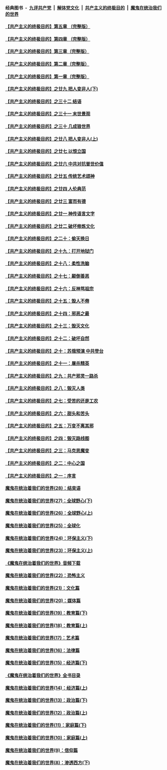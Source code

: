 ####  经典图书 &nbsp;-&nbsp; [九评共产党](../../../../9ping.md?t=08141916/blob/master/README.md?t=08141916) &nbsp;|&nbsp; [解体党文化](../../../../jtdwh.md?t=08141916/blob/master/README.md?t=08141916)  &nbsp;|&nbsp; [共产主义的终极目的](../../../../gczydzjmd.md?t=08141916/blob/master/README.md?t=08141916) &nbsp;|&nbsp; [魔鬼在统治我们的世界](../../../../mgztzwmdsj.md?t=08141916/blob/master/README.md?t=08141916) 

#### [【共产主义的终极目的】第五章 （完整版）](../pages/nsc422/n11428912.md?t=08141916) 

#### [【共产主义的终极目的】第四章 （完整版）](../pages/nsc422/n11428907.md?t=08141916) 

#### [【共产主义的终极目的】第三章（完整版）](../pages/nsc422/n11428848.md?t=08141916) 

#### [【共产主义的终极目的】第二章（完整版）](../pages/nsc422/n11428831.md?t=08141916) 

#### [【共产主义的终极目的】第一章（完整版）](../pages/nsc422/n11417651.md?t=08141916) 

#### [【共产主义的终极目的】之廿九 把人变非人(下)](../pages/nsc422/n11344140.md?t=08141916) 

#### [【共产主义的终极目的】之三十二 结语](../pages/nsc422/n11360535.md?t=08141916) 

#### [【共产主义的终极目的】之三十一 末世景观](../pages/nsc422/n11351129.md?t=08141916) 

#### [【共产主义的终极目的】之三十 几成狼世界](../pages/nsc422/n11348280.md?t=08141916) 

#### [【共产主义的终极目的】之廿八 把人变非人(上)](../pages/nsc422/n11340492.md?t=08141916) 

#### [【共产主义的终极目的】之廿七 以恨立国](../pages/nsc422/n11336944.md?t=08141916) 

#### [【共产主义的终极目的】之廿六 中共对抗普世价值](../pages/nsc422/n11324785.md?t=08141916) 

#### [【共产主义的终极目的】之廿五 传统艺术颂神](../pages/nsc422/n11296396.md?t=08141916) 

#### [【共产主义的终极目的】之廿四 人伦典范](../pages/nsc422/n11296397.md?t=08141916) 

#### [【共产主义的终极目的】之廿三 富而有德](../pages/nsc422/n11283598.md?t=08141916) 

#### [【共产主义的终极目的】之廿一 神传语言文字](../pages/nsc422/n11263265.md?t=08141916) 

#### [【共产主义的终极目的】之廿二 破坏修炼文化](../pages/nsc422/n11245728.md?t=08141916) 

#### [【共产主义的终极目的】之二十：偷天换日](../pages/nsc422/n11238846.md?t=08141916) 

#### [【共产主义的终极目的】之十九：打开地狱门](../pages/nsc422/n11206376.md?t=08141916) 

#### [【共产主义的终极目的】之十八：柔性洗脑](../pages/nsc422/n11199994.md?t=08141916) 

#### [【共产主义的终极目的】之十七：颠倒善恶](../pages/nsc422/n11179782.md?t=08141916) 

#### [【共产主义的终极目的】之十六：反神骂祖宗](../pages/nsc422/n11166798.md?t=08141916) 

#### [【共产主义的终极目的】之十五：毁人不倦](../pages/nsc422/n11166792.md?t=08141916) 

#### [【共产主义的终极目的】之十四：邪恶之最](../pages/nsc422/n11150249.md?t=08141916) 

#### [【共产主义的终极目的】之十三：毁灭文化](../pages/nsc422/n11135227.md?t=08141916) 

#### [【共产主义的终极目的】之十二：破坏自然](../pages/nsc422/n11135214.md?t=08141916) 

#### [【共产主义的终极目的】之十：苏俄预演 中共登台](../pages/nsc422/n11118424.md?t=08141916) 

#### [【共产主义的终极目的】之十一：屠杀精英](../pages/nsc422/n11118442.md?t=08141916) 

#### [【共产主义的终极目的】之九：共产邪灵一路杀](../pages/nsc422/n11114139.md?t=08141916) 

#### [【共产主义的终极目的】之八：毁灭人类](../pages/nsc422/n11108503.md?t=08141916) 

#### [【共产主义的终极目的】之七：受苦的还是工农](../pages/nsc422/n11101809.md?t=08141916) 

#### [【共产主义的终极目的】之六：甜头和苦头](../pages/nsc422/n11096971.md?t=08141916) 

#### [【共产主义的终极目的】之五：万变不离其邪](../pages/nsc422/n11091285.md?t=08141916) 

#### [【共产主义的终极目的】之四：毁灭路线图](../pages/nsc422/n11086284.md?t=08141916) 

#### [【共产主义的终极目的】之三：马克思魔变](../pages/nsc422/n11061941.md?t=08141916) 

#### [【共产主义的终极目的】之二：中心之国](../pages/nsc422/n11047728.md?t=08141916) 

#### [【共产主义的终极目的】之一：序言](../pages/nsc422/n11086077.md?t=08141916) 

#### [魔鬼在统治着我们的世界(28)：结束语](../pages/nsc422/n10936246.md?t=08141916) 

#### [魔鬼在统治着我们的世界(27)：全球野心(下)](../pages/nsc422/n10928319.md?t=08141916) 

#### [魔鬼在统治着我们的世界(26)：全球野心(上)](../pages/nsc422/n10900318.md?t=08141916) 

#### [魔鬼在统治着我们的世界(25)：全球化](../pages/nsc422/n10788205.md?t=08141916) 

#### [魔鬼在统治着我们的世界(24)：环保主义(下)](../pages/nsc422/n10695307.md?t=08141916) 

#### [魔鬼在统治着我们的世界(23)：环保主义(上)](../pages/nsc422/n10688613.md?t=08141916) 

#### [《魔鬼在统治着我们的世界》音频下载](../pages/nsc422/n10635553.md?t=08141916) 

#### [魔鬼在统治着我们的世界(22)：恐怖主义](../pages/nsc422/n10614727.md?t=08141916) 

#### [魔鬼在统治着我们的世界(21)：文化篇](../pages/nsc422/n10597706.md?t=08141916) 

#### [魔鬼在统治着我们的世界(20)：媒体篇](../pages/nsc422/n10586579.md?t=08141916) 

#### [魔鬼在统治着我们的世界(19)：教育篇(下)](../pages/nsc422/n10564808.md?t=08141916) 

#### [魔鬼在统治着我们的世界(18)：教育篇(上)](../pages/nsc422/n10526970.md?t=08141916) 

#### [魔鬼在统治着我们的世界(17)：艺术篇](../pages/nsc422/n10499093.md?t=08141916) 

#### [魔鬼在统治着我们的世界(16)：法律篇](../pages/nsc422/n10485969.md?t=08141916) 

#### [魔鬼在统治着我们的世界(15)：经济篇(下)](../pages/nsc422/n10469975.md?t=08141916) 

#### [《魔鬼在统治着我们的世界》全书目录](../pages/nsc422/n10464261.md?t=08141916) 

#### [魔鬼在统治着我们的世界(14)：经济篇(上)](../pages/nsc422/n10457370.md?t=08141916) 

#### [魔鬼在统治着我们的世界(13)：政治篇(下)](../pages/nsc422/n10448270.md?t=08141916) 

#### [魔鬼在统治着我们的世界(12)：政治篇(上)](../pages/nsc422/n10444576.md?t=08141916) 

#### [魔鬼在统治着我们的世界(11)：家庭篇(下)](../pages/nsc422/n10440961.md?t=08141916) 

#### [魔鬼在统治着我们的世界(10)：家庭篇(上)](../pages/nsc422/n10435448.md?t=08141916) 

#### [魔鬼在统治着我们的世界(9)：信仰篇](../pages/nsc422/n10432159.md?t=08141916) 

#### [魔鬼在统治着我们的世界(8)：渗透西方(下)](../pages/nsc422/n10429603.md?t=08141916) 

